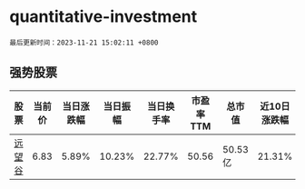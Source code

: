 # quantitative-investment

`最后更新时间：2023-11-21 15:02:11 +0800`

## 强势股票

|股票|当前价|当日涨跌幅|当日振幅|当日换手率|市盈率TTM|总市值|近10日涨跌幅|
|----|----|----|----|----|----|----|----|
|[远望谷](https://xueqiu.com/S/SZ002161)|6.83|5.89%|10.23%|22.77%|50.56|50.53亿|21.31%|
